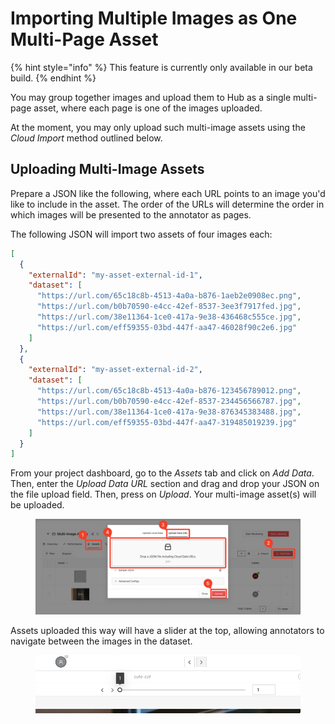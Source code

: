 # Importing Multiple Images as One Multi-Page Asset

{% hint style="info" %}
This feature is currently only available in our beta build.
{% endhint %}

You may group together images and upload them to Hub as a single multi-page asset, where each page is one of the images uploaded.

At the moment, you may only upload such multi-image assets using the _Cloud Import_ method outlined below.

## Uploading Multi-Image Assets

Prepare a JSON like the following, where each URL points to an image you'd like to include in the asset. The order of the URLs will determine the order in which images will be presented to the annotator as pages.

The following JSON will import two assets of four images each:

```json
[
  {
    "externalId": "my-asset-external-id-1",
    "dataset": [
      "https://url.com/65c18c8b-4513-4a0a-b876-1aeb2e0908ec.png",
      "https://url.com/b0b70590-e4cc-42ef-8537-3ee3f7917fed.jpg",
      "https://url.com/38e11364-1ce0-417a-9e38-436468c555ce.jpg",
      "https://url.com/eff59355-03bd-447f-aa47-46028f90c2e6.jpg"
    ]
  },
  {
    "externalId": "my-asset-external-id-2",
    "dataset": [
      "https://url.com/65c18c8b-4513-4a0a-b876-123456789012.png",
      "https://url.com/b0b70590-e4cc-42ef-8537-234456566787.jpg",
      "https://url.com/38e11364-1ce0-417a-9e38-876345383488.jpg",
      "https://url.com/eff59355-03bd-447f-aa47-319485019239.jpg"
    ]
  }
]
```

From your project dashboard, go to the _Assets_ tab and click on _Add Data_. Then, enter the _Upload Data URL_ section and drag and drop your JSON on the file upload field. Then, press on _Upload_. Your multi-image asset(s) will be uploaded.

<figure><img src="../../.gitbook/assets/image (74).png" alt=""><figcaption></figcaption></figure>

Assets uploaded this way will have a slider at the top, allowing annotators to navigate between the images in the dataset.

<figure><img src="../../.gitbook/assets/image (21).png" alt=""><figcaption></figcaption></figure>
